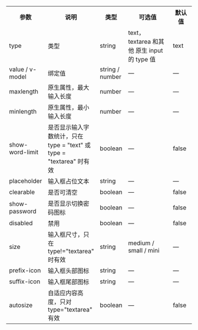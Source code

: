 <table>
  <tbody>
    <tr>
      <th  width="10%">参数</th><th width="20%">说明</th><th width="10%">类型</th><th width="45%">可选值</th><th width="15%">默认值</th>
    </tr>
    <tr>
      <td width="10%">type</td><td width="20%">类型</td><td width="10%">string</td><td width="45%">text，textarea 和其他 原生 input 的 type 值</td><td width="15%">text</td>
    </tr>
    <tr>
      <td width="10%">value / v-model</td><td width="20%">绑定值</td><td width="10%">string / number</td><td width="45%">—</td><td width="15%">—</td>
    </tr>
    <tr>
      <td width="10%">maxlength</td><td width="20%">原生属性，最大输入长度</td><td width="10%">number</td><td width="45%">—</td><td width="15%">—</td>
    </tr>
    <tr>
      <td width="10%">minlength</td><td width="20%">原生属性，最小输入长度</td><td width="10%">number</td><td width="45%">—</td><td width="15%">—	</td>
    </tr>
    <tr>
      <td width="10%">show-word-limit</td><td width="20%">是否显示输入字数统计，只在 type = "text" 或 type = "textarea" 时有效	</td><td width="10%">boolean</td><td width="45%">—</td><td width="15%">false</td>
    </tr>
    <tr>
      <td width="10%">placeholder</td><td width="20%">输入框占位文本</td><td width="10%">string</td><td width="45%">—</td><td width="15%">—</td>
    </tr>
    <tr>
      <td width="10%">clearable</td><td width="20%">是否可清空</td><td width="10%">boolean</td><td width="45%">—</td><td width="15%">false</td>
    </tr>
    <tr>
      <td width="10%">show-password</td><td width="20%">是否显示切换密码图标</td><td width="10%">boolean</td><td width="45%">—</td><td width="15%">false</td>
    </tr>
    <tr>
      <td width="10%">disabled</td><td width="20%">禁用</td><td width="10%">boolean</td><td width="45%">—</td><td width="15%">false</td>
    </tr>
    <tr>
      <td width="10%">size</td><td width="20%">输入框尺寸，只在 type!="textarea" 时有效</td><td width="10%">string</td><td width="45%">medium / small / mini</td><td width="15%">—</td>
    </tr>
    <tr>
      <td width="10%">prefix-icon</td><td width="20%">输入框头部图标</td><td width="10%">string</td><td width="45%">—</td><td width="15%">—</td>
    </tr>
    <tr>
      <td width="10%">suffix-icon</td><td width="20%">输入框尾部图标</td><td width="10%">string</td><td width="45%">—</td><td width="15%">—</td>
    </tr>
    <tr>
      <td width="10%">autosize</td><td width="20%">自适应内容高度，只对 type="textarea" 有效</td><td width="10%">boolean </td><td width="45%">—</td><td width="15%">false</td>
    </tr>
  </tbody>
</table>